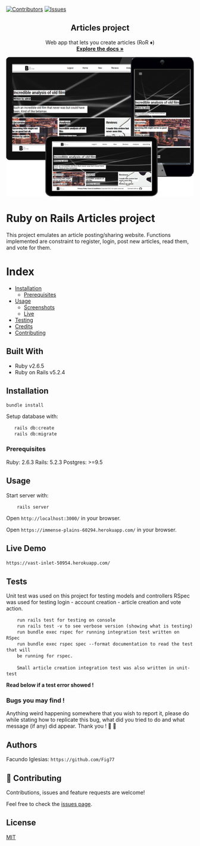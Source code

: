 [![Contributors][contributors-shield]][contributors-url]
[![Issues][issues-shield]][issues-url]
<br />
<p align="center">
  <h2 align="center"> Articles project </h2>
  <p align="center">
  	 Web app that lets you create articles (RoR ♦️)
    <br />
    <a href="https://github.com/Fig77/Ruby-on-Rails-Article-web"><strong>Explore the docs »</strong></a>
    <br />
</p>

![screenshot](devicespng.png)

# Ruby on Rails Articles project

This project emulates an article posting/sharing website. Functions implemented are constraint to register, login, post new articles, read them, and vote for them.

Index
=====
   * [Installation](#installation)
     - [Prerequisites](#prerequisites)
   * [Usage](#usage)
      - [Screenshots](#screenshots)
      - [Live](#live)
   * [Testing](#testing)
   * [Credits](#credits)
   * [Contributing](#contributing)



## Built With

- Ruby v2.6.5
- Ruby on Rails v5.2.4


## Installation

```
bundle install
```
Setup database with:

```
   rails db:create
   rails db:migrate
```
### Prerequisites

Ruby: 2.6.3
Rails: 5.2.3
Postgres: >=9.5


## Usage

Start server with:

```
    rails server
```

Open `http://localhost:3000/` in your browser.

Open `https://immense-plains-60294.herokuapp.com/` in your browser.

## Live Demo

`https://vast-inlet-50954.herokuapp.com/`

## Tests

Unit test was used on this project for testing models and controllers
RSpec was used for testing login - account creation - article creation and 
vote action.

```
    run rails test for testing on console
    run rails test -v to see verbose version (showing what is testing)
    run bundle exec rspec for running integration test written on RSpec
    run bundle exec rspec spec --format documentation to read the test that will
    be running for rspec.

    Small article creation integration test was also written in unit-test
```
**Read below if a test error showed !**

### Bugs you may find !

Anything weird happening somewhere that you wish to report it, please do while stating
how to replicate this bug, what did you tried to do and what message (if any) did appear.
Thank you ! :green_heart: :green_heart:


## Authors

Facundo Iglesias: `https://github.com/Fig77`

## 🤝 Contributing

Contributions, issues and feature requests are welcome!

Feel free to check the [issues page](issues/).

## License
[MIT](https://choosealicense.com/licenses/mit/)

<!-- MARKDOWN LINKS & IMAGES -->
<!-- https://www.markdownguide.org/basic-syntax/#reference-style-links -->
[contributors-shield]: https://img.shields.io/badge/Contributors-1-brightgreen
[contributors-url]: https://github.com/Fig77/Gradients-Project/graphs/contributors
[issues-shield]: https://img.shields.io/badge/issues-0-%2300ff00
[issues-url]: https://github.com/Fig77/Template/issues
[product-screenshot]: assets/menu.png
